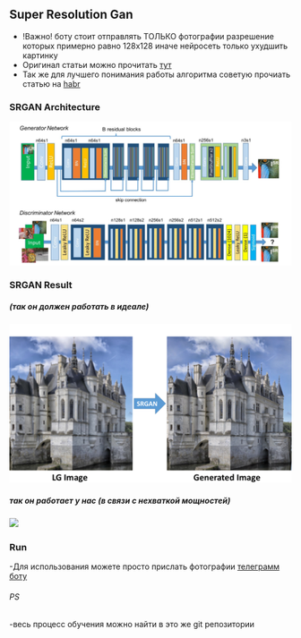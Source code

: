 ## Super Resolution Gan
- !Важно! боту стоит отправлять ТОЛЬКО фотографии разрешение которых примерно равно 128x128 иначе нейросеть только ухудшить картинку 
- Оригинал статьи можно прочитать [тут](https://arxiv.org/pdf/1609.04802.pdf)
- Так же для лучшего понимания работы алгоритма советую прочиать статью на [habr](https://habr.com/ru/articles/742420/)
### SRGAN Architecture
![ ](/model%20(1).jpeg)
### SRGAN Result
##### (так он должен работать в идеале)
![](/SRGAN_Result3.png)
##### так он работает у нас (в связи с нехваткой мощностей)
![](D:\python\DLS\photo_2024-02-04_13-50-21.jpg)

### Run
-Для использования можете просто прислать фотографии [телеграмм боту](https://t.me/Opostupashkabot)

###### PS
-весь процесс обучения можно найти в это же git репозитории 
